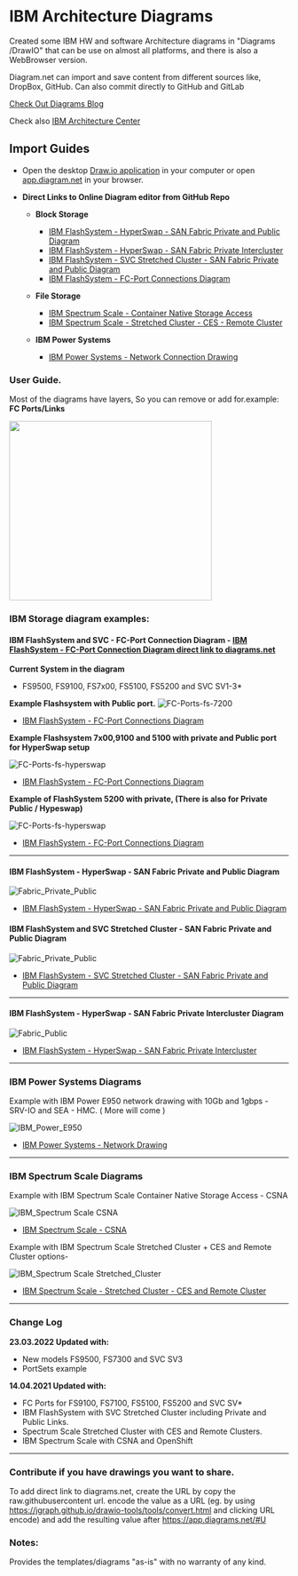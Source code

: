 # IBM Architecture Diagrams

Created some IBM HW and software Architecture diagrams in "Diagrams /DrawIO" that can be use on almost all platforms, and there is also a WebBrowser version. 

Diagram.net can import and save content from different sources like, DropBox, GitHub. 
Can also commit directly to GitHub and GitLab  

[Check Out Diagrams Blog](https://www.diagrams.net/blog)

Check also [IBM Architecture Center](https://www.ibm.com/cloud/garage/architectures/edit) 



## Import Guides
 - Open the desktop [Draw.io application](https://github.com/jgraph/drawio-desktop/releases) in your computer or open [app.diagram.net](https://app.diagrams.net/) in your browser.


 - **Direct Links to Online Diagram editor from GitHub Repo**

   - **Block Storage**
     - [IBM FlashSystem - HyperSwap - SAN Fabric Private and Public Diagram](https://app.diagrams.net/#Uhttps%3A%2F%2Fraw.githubusercontent.com%2Folemyk%2Fibm-archt-diagram%2Fmaster%2Fdrawio%2Fstorage%2FIBM_Flashsystem-HyperSwap-SAN-Fabric-Public-Private.drawio)
     - [IBM FlashSystem - HyperSwap - SAN Fabric Private Intercluster](https://app.diagrams.net/#Uhttps%3A%2F%2Fraw.githubusercontent.com%2Folemyk%2Fibm-archt-diagram%2Fmaster%2Fdrawio%2Fstorage%2FIBM_FlashSystem-HyperSwap-SAN-Fabric-Private-Intercluster.drawio)
     - [IBM FlashSystem - SVC Stretched Cluster - SAN Fabric Private and Public Diagram](https://app.diagrams.net/#Uhttps%3A%2F%2Fraw.githubusercontent.com%2Folemyk%2Fibm-archt-diagram%2Fdev%2Fdrawio%2Fstorage%2FIBM_Flashsystem_SVC_SAN_Fabric_Public_Private.drawio)
     - [IBM FlashSystem - FC-Port Connections Diagram ](https://app.diagrams.net/#Uhttps%3A%2F%2Fraw.githubusercontent.com%2Folemyk%2Fibm-archt-diagram%2Fdev%2Fdrawio%2Fstorage%2FIBM_FlashSystem_SVC_FC_Ports_Odd_Even_v3.drawio)
   
   - **File Storage**
     - [IBM Spectrum Scale - Container Native Storage Access](https://app.diagrams.net/#Uhttps%3A%2F%2Fraw.githubusercontent.com%2Folemyk%2Fibm-archt-diagram%2Fdev%2Fdrawio%2Fstorage%2FIBM_Spectrum_Scale_Container_Native_with_storage_cluster_logical.drawio)
     - [IBM Spectrum Scale - Stretched Cluster - CES - Remote Cluster](https://app.diagrams.net/#Uhttps%3A%2F%2Fraw.githubusercontent.com%2Folemyk%2Fibm-archt-diagram%2Fdev%2Fdrawio%2Fstorage%2FIBM_Spectrum_Scale_Stretched_Cluster_CES_Remote.drawio)
   
   - **IBM Power Systems**
      - [IBM Power Systems - Network Connection Drawing](https://app.diagrams.net/#Uhttps%3A%2F%2Fraw.githubusercontent.com%2Folemyk%2Fibm-archt-diagram%2Fdev%2Fdrawio%2Fpower-systems%2FIBM_power_systems_network_drawing.drawio)
   

### User Guide.

Most of the diagrams have layers, So you can remove or add for.example: **FC Ports/Links**

<img src="./images/diagram_layers_v2.png" width="365" height="323" />
                                                                     
### IBM Storage diagram examples:

#### IBM FlashSystem and SVC - FC-Port Connection Diagram - [IBM FlashSystem - FC-Port Connection Diagram direct link to diagrams.net ](https://app.diagrams.net/#Uhttps%3A%2F%2Fraw.githubusercontent.com%2Folemyk%2Fibm-archt-diagram%2Fmaster%2Fdrawio%2Fstorage%2FIBM_FlashSystem_FC-Ports-Odd-Even.drawio)
**Current System in the diagram**
   - FS9500, FS9100, FS7x00, FS5100, FS5200 and SVC SV1-3*

**Example Flashsystem with Public port.**
![FC-Ports-fs-7200](./images/storage/IBM_FlashSystem_SVC_8_FCPorts_Odd_Even_v2.png)
- [IBM FlashSystem - FC-Port Connections Diagram ](https://app.diagrams.net/#Uhttps%3A%2F%2Fraw.githubusercontent.com%2Folemyk%2Fibm-archt-diagram%2Fdev%2Fdrawio%2Fstorage%2FIBM_FlashSystem_SVC_FC_Ports_Odd_Even_v3.drawio)

**Example Flashsystem 7x00,9100 and 5100 with private and Public port for HyperSwap setup**

![FC-Ports-fs-hyperswap](./images/storage/IBM_FlashSystem_SVC_8FCPorts_Odd_Even_HyperSwap_v2.png)
- [IBM FlashSystem - FC-Port Connections Diagram ](https://app.diagrams.net/#Uhttps%3A%2F%2Fraw.githubusercontent.com%2Folemyk%2Fibm-archt-diagram%2Fdev%2Fdrawio%2Fstorage%2FIBM_FlashSystem_SVC_FC_Ports_Odd_Even_v3.drawio)

**Example of FlashSystem 5200 with private, (There is also for Private Public / Hypeswap)**

![FC-Ports-fs-hyperswap](./images/storage/IBM_FlashSystem_5200_8_FCPorts_Odd_Even_v2.png)
- [IBM FlashSystem - FC-Port Connections Diagram ](https://app.diagrams.net/#Uhttps%3A%2F%2Fraw.githubusercontent.com%2Folemyk%2Fibm-archt-diagram%2Fdev%2Fdrawio%2Fstorage%2FIBM_FlashSystem_SVC_FC_Ports_Odd_Even_v3.drawio)



---

#### IBM FlashSystem - HyperSwap - SAN Fabric Private and Public Diagram

![Fabric_Private_Public](./images/storage/IBM_Flashsystem-HyperSwap-SAN-Fabric-Public-Private.png)

- [IBM FlashSystem - HyperSwap - SAN Fabric Private and Public Diagram](https://app.diagrams.net/#Uhttps%3A%2F%2Fraw.githubusercontent.com%2Folemyk%2Fibm-archt-diagram%2Fmaster%2Fdrawio%2Fstorage%2FIBM_Flashsystem-HyperSwap-SAN-Fabric-Public-Private.drawio)

#### IBM FlashSystem and SVC Stretched Cluster - SAN Fabric Private and Public Diagram

![Fabric_Private_Public](./images/storage/IBM_Flashsystem_SVC_SAN_Fabric_Public_Private.png)

- [IBM FlashSystem - SVC Stretched Cluster - SAN Fabric Private and Public Diagram](https://app.diagrams.net/#Uhttps%3A%2F%2Fraw.githubusercontent.com%2Folemyk%2Fibm-archt-diagram%2Fmaster%2Fdrawio%2Fstorage%2FIBM_Flashsystem-HyperSwap-SAN-Fabric-Public-Private.drawio)


---

#### IBM FlashSystem - HyperSwap - SAN Fabric Private Intercluster Diagram               
                                                                                       
![Fabric_Public](./images/storage/IBM_FlashSystem-HyperSwap-SAN-Fabric-Private-Intercluster.png)      

- [IBM FlashSystem - HyperSwap - SAN Fabric Private Intercluster](https://app.diagrams.net/#Uhttps%3A%2F%2Fraw.githubusercontent.com%2Folemyk%2Fibm-archt-diagram%2Fmaster%2Fdrawio%2Fstorage%2FIBM_FlashSystem-HyperSwap-SAN-Fabric-Private-Intercluster.drawio)


----

### IBM Power Systems Diagrams

Example with IBM Power E950 network drawing with 10Gb and 1gbps - SRV-IO and SEA - HMC. ( More will come )

![IBM_Power_E950](./images/power-systems/IBM_Power_systems_network_drawing_P950_10Gb_1Gb.png)

 - [IBM Power Systems - Network Drawing](https://app.diagrams.net/#Uhttps%3A%2F%2Fraw.githubusercontent.com%2Folemyk%2Fibm-archt-diagram%2Fdev%2Fdrawio%2Fpower-systems%2FIBM_power_systems_network_drawing.drawio)


----

### IBM Spectrum Scale Diagrams

Example with IBM Spectrum Scale Container Native Storage Access - CSNA

![IBM_Spectrum Scale CSNA](./images/storage/IBM_Spectrum_Scale_Container_Native_with_storage_cluster_logical.png)

- [IBM Spectrum Scale - CSNA](https://app.diagrams.net/#Uhttps%3A%2F%2Fraw.githubusercontent.com%2Folemyk%2Fibm-archt-diagram%2Fdev%2Fdrawio%2Fstorage%2FIBM_Spectrum_Scale_Container_Native_with_storage_cluster_logical.drawio)

Example with IBM Spectrum Scale Stretched Cluster + CES and Remote Cluster options-  

![IBM_Spectrum Scale Stretched_Cluster](./images/storage/IBM_Spectrum_Scale_Stretched_Cluster_CES_Remote.png)

- [IBM Spectrum Scale - Stretched Cluster - CES and Remote Cluster](https://app.diagrams.net/#Uhttps%3A%2F%2Fraw.githubusercontent.com%2Folemyk%2Fibm-archt-diagram%2Fdev%2Fdrawio%2Fstorage%2FIBM_Spectrum_Scale_Stretched_Cluster_CES_Remote.drawio)


---

### Change Log

**23.03.2022 Updated with:**

- New models FS9500, FS7300 and SVC SV3
- PortSets example

**14.04.2021 Updated with:**

- FC Ports for FS9100, FS7100, FS5100, FS5200 and SVC SV*
- IBM FlashSystem with SVC Stretched Cluster including Private and Public Links.
- Spectrum Scale Stretched Cluster with CES and Remote Clusters. 
- IBM Spectrum Scale with CSNA and OpenShift


----
### Contribute if you have drawings you want to share.   
          
To add direct link to diagrams.net, create the URL by copy the raw.githubusercontent url. encode the value as a URL (eg. by using https://jgraph.github.io/drawio-tools/tools/convert.html and clicking URL encode) and add the resulting value after https://app.diagrams.net/#U         


### Notes:
Provides the templates/diagrams "as-is" with no warranty of any kind.